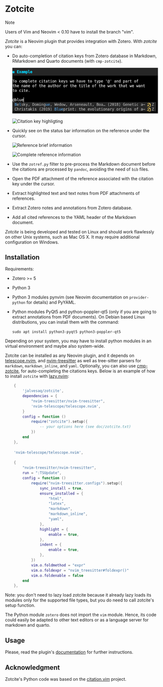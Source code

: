 # Zotcite

> [!Note]
> Users of Vim and Neovim < 0.10 have to install the branch "vim".

_Zotcite_ is a Neovim plugin that provides integration with Zotero. With
_zotcite_ you can:

  - Do auto-completion of citation keys from Zotero database in
    Markdown, RMarkdown and Quarto documents (with `cmp-zotcite`).

    ![Auto-completion](https://raw.githubusercontent.com/jalvesaq/zotcite/master/zotcite_completion.gif "auto-completion")

    ![Citation key highligting](https://raw.githubusercontent.com/jalvesaq/zotcite/master/zotcite_conceal.gif "Citation key highlighting")

  - Quickly see on the status bar information on the reference under the cursor.

    ![Reference brief information](https://raw.githubusercontent.com/jalvesaq/zotcite/master/zotcite_info.gif "Reference brief information")

    ![Complete reference information](https://raw.githubusercontent.com/jalvesaq/zotcite/master/zotcite_more_info.gif "Complete reference information")

  - Use the `zotref.py` filter to pre-process the Markdown document before the
    citations are processed by `pandoc`, avoiding the need of `bib` files.

  - Open the PDF attachment of the reference associated with the citation key
    under the cursor.

  - Extract highlighted text and text notes from PDF attachments of
    references.

  - Extract Zotero notes and annotations from Zotero database.

  - Add all cited references to the YAML header of the Markdown document.

_Zotcite_ is being developed and tested on Linux and should work flawlessly on
other Unix systems, such as Mac OS X. It may require additional configuration
on Windows.


## Installation

Requirements:

  - Zotero >= 5

  - Python 3

  - Python 3 modules pynvim (see Neovim documentation on `provider-python` for
    details) and PyYAML.

  - Python modules PyQt5 and python-poppler-qt5 (only if you are going to extract
    annotations from PDF documents). On Debian based Linux distributions, you
    can install them with the command:

    `sudo apt install python3-pyqt5 python3-poppler-qt5`

Depending on your system, you may have to install python modules in an virtual
environment and maybe also system-wide.

Zotcite can be installed as any Neovim plugin, and it depends on
[telescope.nvim](https://github.com/nvim-telescope/telescope.nvim), and
[nvim-treesitter](https://github.com/nvim-treesitter/nvim-treesitter) as well
as tree-sitter parsers for `markdown`, `markdown_inline`, and `yaml`.
Optionally, you can also use
[cmp-zotcite](https://github.com/jalvesaq/cmp-zotcite), for auto-completing
the citations keys. Below is an example of how to install `zotcite` with
[lazy.nvim](https://github.com/folke/lazy.nvim):

```lua
    {
        'jalvesaq/zotcite',
        dependencies = {
            "nvim-treesitter/nvim-treesitter",
            'nvim-telescope/telescope.nvim',
        }
        config = function ()
            require("zotcite").setup({
                -- your options here (see doc/zotcite.txt)
            })
        end
    },

    'nvim-telescope/telescope.nvim',

    {
        "nvim-treesitter/nvim-treesitter",
        run = ":TSUpdate",
        config = function ()
            require("nvim-treesitter.configs").setup({
                sync_install = true,
                ensure_installed = {
                    "html",
                    "latex",
                    "markdown",
                    "markdown_inline",
                    "yaml",
                },
                highlight = {
                    enable = true,
                },
                indent = {
                    enable = true,
                },
            })
            vim.o.foldmethod = "expr"
            vim.o.foldexpr = "nvim_treesitter#foldexpr()"
            vim.o.foldenable = false
        end
    },
```

Note: you don't need to lazy load zotcite because it already lazy loads its
modules only for the supported file types, but you do need to call zotcite's
setup function.

The Python module `zotero` does not import the `vim` module. Hence, its code
could easily be adapted to other text editors or as a language server for
markdown and quarto.

## Usage

Please, read the plugin's
[documentation](https://raw.githubusercontent.com/jalvesaq/zotcite/master/doc/zotcite.txt)
for further instructions.

## Acknowledgment

Zotcite's Python code was based on the
[citation.vim](https://github.com/rafaqz/citation.vim) project.
